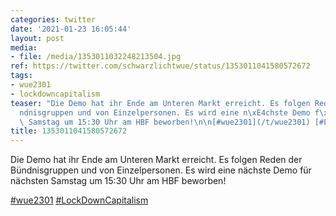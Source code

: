 ```yaml
---
categories: twitter
date: '2021-01-23 16:05:44'
layout: post
media:
- file: /media/1353011032248213504.jpg
ref: https://twitter.com/schwarzlichtwue/status/1353011041580572672
tags:
- wue2301
- lockdowncapitalism
teaser: "Die Demo hat ihr Ende am Unteren Markt erreicht. Es folgen Reden der B\xFC\
  ndnisgruppen und von Einzelpersonen. Es wird eine n\xE4chste Demo f\xFCr n\xE4chsten\
  \ Samstag um 15:30 Uhr am HBF beworben!\n\n[#wue2301](/t/wue2301) [#LockDownCapitalism](/t/lockdowncapitalism) "
title: 1353011041580572672
---
```

Die Demo hat ihr Ende am Unteren Markt erreicht. Es folgen Reden der Bündnisgruppen und von Einzelpersonen. Es wird eine nächste Demo für nächsten Samstag um 15:30 Uhr am HBF beworben!

[#wue2301](/t/wue2301) [#LockDownCapitalism](/t/lockdowncapitalism) 